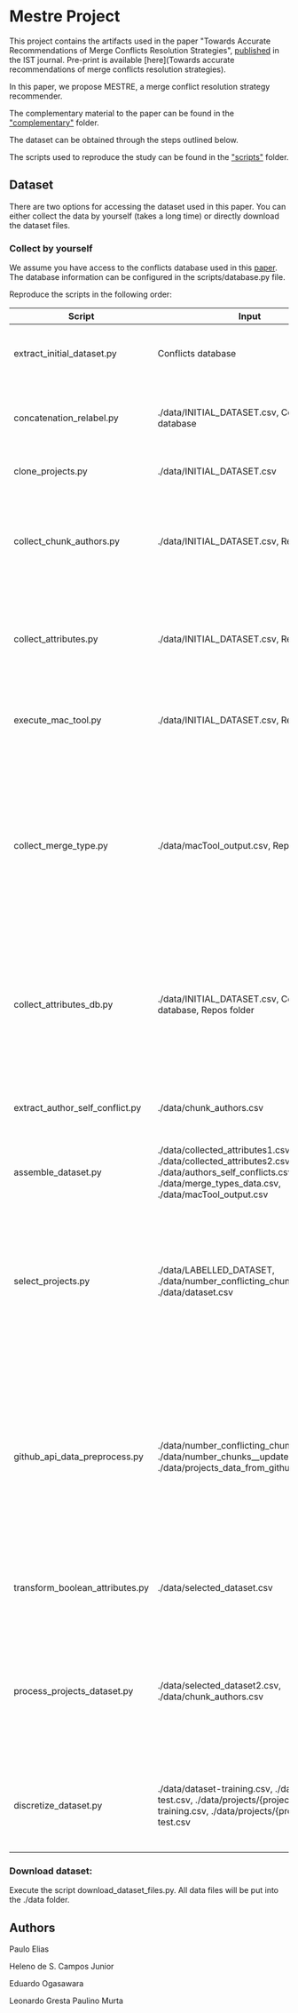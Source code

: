 # Mestre Project

This project contains the artifacts used in the paper "Towards Accurate Recommendations of Merge Conflicts Resolution Strategies", [published](https://www.sciencedirect.com/science/article/abs/pii/S0950584923001878) in the IST journal. Pre-print is available [here](Towards accurate recommendations of merge conflicts resolution strategies).

In this paper, we propose MESTRE, a merge conflict resolution strategy recommender. 

The complementary material to the paper can be found in the ["complementary"](complementary) folder.

The dataset can be obtained through the steps outlined below.

The scripts used to reproduce the study can be found in the ["scripts"](scripts) folder.

## Dataset

There are two options for accessing the dataset used in this paper. You can either collect the data by yourself (takes a long time) or directly download the dataset files.

### Collect by yourself

We assume you have access to the conflicts database used in this [paper](https://ieeexplore.ieee.org/abstract/document/8468085). The database information can be configured in the scripts/database.py file.

Reproduce the scripts in the following order:

<table>
  <thead>
    <tr>
      <th>Script</th>
      <th>Input</th>
      <th>Output</th>
      <th>Description</th>
    </tr>
  </thead>
  <tbody>
    <tr>
      <td>extract_initial_dataset.py</td>
      <td>Conflicts database</td>
      <td>./data/INITIAL_DATASET.csv</td>
      <td>Extracts a csv with conflicting chunks and some descriptive attributes.</td>
    </tr>
    <tr>
      <td>concatenation_relabel.py</td>
      <td>./data/INITIAL_DATASET.csv, Conflicts database</td>
      <td>./data/LABELLED_DATASET.csv</td>
      <td>Relabels the developerdecision from each chunk that used the Concatenation strategy.</td>
    </tr>
    <tr>
      <td>clone_projects.py</td>
      <td>./data/INITIAL_DATASET.csv</td>
      <td>Repos folder</td>
      <td>Clones all projects into the ./repos folder.</td>
    </tr>
    <tr>
      <td>collect_chunk_authors.py</td>
      <td>./data/INITIAL_DATASET.csv, Repos folder</td>
      <td>./data/chunk_authors.csv</td>
      <td>Extracts a csv with information about all authors that contributed to a conflicting chunk. Detailed information can be found in this <a href="https://github.com/gems-uff/conflict-resolution-mining/tree/main/scripts#collect_chunk_authorspy">link</a>.</td>
    </tr>
    <tr>
      <td>collect_attributes.py</td>
      <td>./data/INITIAL_DATASET.csv, Repos folder</td>
      <td>./data/collected_attributes1.csv</td>
      <td>Extracts a csv with collected attributes from the conflicting chunks. Extracted attributes are described in this <a href="https://github.com/gems-uff/conflict-resolution-mining/tree/main/scripts#collect_attributespy">link</a>.</td>
    </tr>
    <tr>
      <td>execute_mac_tool.py</td>
      <td>./data/INITIAL_DATASET.csv, Repos folder</td>
      <td>Two csv files for each analyed repo, ./data/macTool_output.csv</td>
      <td>Executes a modified version of the macTool to extract merge attributes. More info in this <a href="https://github.com/gems-uff/conflict-resolution-mining/tree/main/scripts#execute_mac_toolpy">link</a>.</td>
    </tr>
    <tr>
      <td>collect_merge_type.py</td>
      <td>./data/macTool_output.csv, Repos folder</td>
      <td>./data/merge_types_data.csv</td>
      <td>Extracts the merge commit message for each chunk merge commit, the merge branch message indicator, and the boolean attribute regarding the existence of multiple developers on each branch of the merge. More info in this <a href="https://github.com/gems-uff/conflict-resolution-mining/tree/main/scripts#collect_merge_typepy">link</a>.</td>
    </tr>
    <tr>
      <td>collect_attributes_db.py</td>
      <td>./data/INITIAL_DATASET.csv, Conflicts database, Repos folder</td>
      <td>./data/collected_attributes2.csv</td>
      <td>Extracts a csv with collected attributes from the conflicting chunks that can be calculated from the data in the database. Extracted attributes are described in this <a href="https://github.com/gems-uff/conflict-resolution-mining/tree/main/scripts#collect_attributes_dbpy">link</a>.</td>
    </tr>
    <tr>
      <td>extract_author_self_conflict.py</td>
      <td>./data/chunk_authors.csv</td>
      <td>./data/authors_self_conflicts.csv</td>
      <td>Extracts a csv with the calculated self_conflict_perc metric for each conflicting chunk.</td>
    </tr>
    <tr>
      <td>assemble_dataset.py</td>
      <td>./data/collected_attributes1.csv, ./data/collected_attributes2.csv, ./data/authors_self_conflicts.csv, ./data/merge_types_data.csv, ./data/macTool_output.csv</td>
      <td>./data/dataset.csv</td>
      <td>Combines all collected data from the previous scripts into a single csv.</td>
    </tr>
    <tr>
      <td>select_projects.py</td>
      <td>./data/LABELLED_DATASET, ./data/number_conflicting_chunks.csv, ./data/dataset.csv</td>
      <td>./data/selected_dataset.csv, ./data/SELECTED_LABELLED_DATASET.csv, ./data/projects_intersection.csv</td>
      <td>Extracts only the conflicting chunks that satisfy the criteria contained in the script (currently chunks from projects that have at least 1,000 conflicting chunks, and that are not implicit forks from other selected projects).</td>
    </tr>
    <tr>
      <td>github_api_data_preprocess.py</td>
      <td>./data/number_conflicting_chunks.csv, ./data/number_chunks__updated_repos.csv, ./data/projects_data_from_github_api.csv</td>
      <td>./data/api_data.csv</td>
      <td>This script joins the data about projects (collected from GitHub API) with the data of the number of chunks per project (extracted from Ghiotto's database) and the data of the new owner/names of the projects, as well the projects not found by the API.</td>
    </tr>
    <tr>
      <td>transform_boolean_attributes.py</td>
      <td>./data/selected_dataset.csv</td>
      <td>./data/selected_dataset2.csv</td>
      <td>Transforms the language construct column in each conflicting chunk into a boolean attribute.</td>
    </tr>
    <tr>
      <td>process_projects_dataset.py</td>
      <td>./data/selected_dataset2.csv, ./data/chunk_authors.csv</td>
      <td>Two csv files (training/test) for each analyzed selected repository put into .data/projects, .data/dataset-training.csv, .data/dataset-test.csv</td>
      <td>Splits the dataset into training/validation (80%) and test (20%) parts. Creates the boolean attribute for authors in each selected project. Details can be viewed in this <a href="https://github.com/gems-uff/conflict-resolution-mining/tree/main/scripts#process_projects_datasetpy">link</a></td>
    </tr>
    <tr>
      <td>discretize_dataset.py</td>
      <td>./data/dataset-training.csv, ./data/dataset-test.csv, ./data/projects/{project}-training.csv, ./data/projects/{project}-test.csv </td>
      <td>Two csv files (training/test) for each analyzed selected repository put into .data/projects/discretized_log2 and .data/projects/discretized_log10, .data/dataset-training_log2.csv, .data/dataset-training_log10.csv, .data/dataset-test_log2.csv, .data/dataset-test_log10.csv</td>
      <td>Discretizes categorical attributes from the dataset using log2 and log10 functions.</td>
    </tr>
  </tbody>
</table>


### Download dataset:

Execute the script download_dataset_files.py. All data files will be put into the ./data folder.

## Authors

Paulo Elias

Heleno de S. Campos Junior

Eduardo Ogasawara

Leonardo Gresta Paulino Murta
